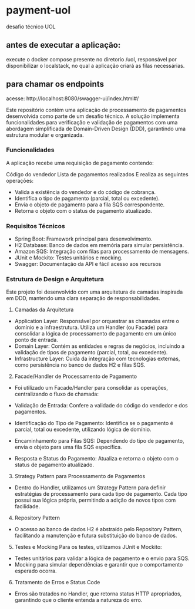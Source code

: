 # payment-uol
desafio técnico UOL

## antes de executar a aplicação:
execute o docker compose presente no diretorio /uol, responsável por disponibilizar o localstack, no qual a aplicação criará as filas necessárias. 

## para chamar os endpoints
acesse: http://localhost:8080/swagger-ui/index.html#/

Este repositório contém uma aplicação de processamento de pagamentos desenvolvida como parte de um desafio técnico. A solução implementa funcionalidades 
para verificação e validação de pagamentos com uma abordagem simplificada de Domain-Driven Design (DDD), garantindo uma estrutura modular e organizada.

### Funcionalidades
A aplicação recebe uma requisição de pagamento contendo:

Código do vendedor
Lista de pagamentos realizados
E realiza as seguintes operações:

- Valida a existência do vendedor e do código de cobrança.
- Identifica o tipo de pagamento (parcial, total ou excedente).
- Envia o objeto de pagamento para a fila SQS correspondente.
- Retorna o objeto com o status de pagamento atualizado.

### Requisitos Técnicos
- Spring Boot: Framework principal para desenvolvimento.
- H2 Database: Banco de dados em memória para simular persistência.
- Amazon SQS: Integração com filas para processamento de mensagens.
- JUnit e Mockito: Testes unitários e mocking.
- Swagger: Documentação da API e fácil acesso aos recursos

### Estrutura de Design e Arquitetura
Este projeto foi desenvolvido com uma arquitetura de camadas inspirada em DDD, mantendo uma clara separação de responsabilidades.

1. Camadas da Arquitetura
- Application Layer: Responsável por orquestrar as chamadas entre o domínio e a infraestrutura. Utiliza um Handler (ou Facade) para consolidar a lógica de processamento de pagamento em um único ponto de entrada.
- Domain Layer: Contém as entidades e regras de negócios, incluindo a validação de tipos de pagamento (parcial, total, ou excedente).
- Infrastructure Layer: Cuida da integração com tecnologias externas, como persistência no banco de dados H2 e filas SQS.

2. Facade/Handler de Processamento de Pagamento
- Foi utilizado um Facade/Handler para consolidar as operações, centralizando o fluxo de chamada:

- Validação de Entrada: Confere a validade do código do vendedor e dos pagamentos.
- Identificação do Tipo de Pagamento: Identifica se o pagamento é parcial, total ou excedente, utilizando lógica de domínio.
- Encaminhamento para Filas SQS: Dependendo do tipo de pagamento, envia o objeto para uma fila SQS específica.
- Resposta e Status do Pagamento: Atualiza e retorna o objeto com o status de pagamento atualizado.

3. Strategy Pattern para Processamento de Pagamentos
- Dentro do Handler, utilizamos um Strategy Pattern para definir estratégias de processamento para cada tipo de pagamento. Cada tipo possui sua lógica própria, permitindo a adição de novos tipos com facilidade.

4. Repository Pattern
- O acesso ao banco de dados H2 é abstraído pelo Repository Pattern, facilitando a manutenção e futura substituição do banco de dados.

5. Testes e Mocking
Para os testes, utilizamos JUnit e Mockito:
- Testes unitários para validar a lógica de pagamento e o envio para SQS.
- Mocking para simular dependências e garantir que o comportamento esperado ocorra.

6. Tratamento de Erros e Status Code
- Erros são tratados no Handler, que retorna status HTTP apropriados, garantindo que o cliente entenda a natureza do erro.
